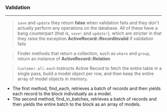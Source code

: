 ### Validation
---
> `save` and `update` they return **false** when validation fails and they don't actually perform any operations on the database. All of these have a bang counterpart (that is, `save!` and `update!`), which are stricter in that they raise the exception **ActiveRecord::RecordInvalid** if validation fails

> Finder methods that return a collection, such as `where` and `group`, return an instance of **ActiveRecord::Relation**

> `Customer.all.each` instructs Active Record to fetch the entire table in a single pass, build a model object per row, and then keep the entire array of model objects in memory. 
- The first method, find_each, retrieves a batch of records and then yields each record to the block individually as a model. 
- The second method, find_in_batches, retrieves a batch of records and then yields the entire batch to the block as an array of models.
